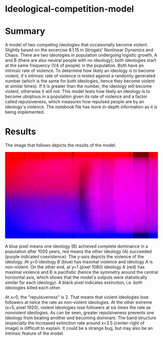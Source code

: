 # Ideological-competition-model

# Summary

A model of two competing ideologies that occaisonally become violent. Slightly based on the excercise 8.1.15 in Strogatz' Nonlinear Dynamics and Chaos. There are two ideologies in population undergoing logistic growth, A and B (there are also neutral people with no ideology); both ideologies start at the same frequency (1/4 of people) in the population. Both have an intrinsic rate of violence. To determine how likely an ideology is to become violent, it's intrinsic rate of violence is tested against a randomly generated number (which is the same for both ideologies, hence they become violent at similar times). If it is greater than the number, the ideology will become violent, otherwise it will not. This model tests how likely an ideology is to become ubiqitous in a population given its rate of violence and a factor called repulsiveness, which measures how repulsed people are by an ideology's violence. The notebook file has more in-depth information as it is being implemented.

# Results


The image that follows depicts the results of the model.


![result image](https://raw.githubusercontent.com/KeirHavel/Ideological-competition-model/master/idea_comp.png)

A blue pixel means one ideology (B) achieved complete dominance in a population after 1000 years, red means the other ideology (A) succeeded (purple indicated coexistence). The y-axis depicts the violence of the ideology. At y=0 ideology B (blue) has maximal violence and ideology A is non-violent. On the other end, at y=1 (pixel 1080) ideology A (red) has maximal violence and B is pacifistic (hence the symmetry around the central horizontal axis, which shows that the model's outputs were statistically similar for each ideology). A black pixel indicates extinction, i.e. both ideologies killed each other.

At x=0, the "repulsiveness" is 2. That means that violent ideologies lose followers at twice the rate as non-violent ideologies. At the other extreme (x=5, pixel 1920), violent ideologies lose followers at six times the rate as nonviolent ideologies. As can be seen, greater repulsiveness prevents one ideology from beating another and becoming dominant. The band structure (especially the increased extinction rate around x=3.5 (center-right of image) is difficult to explain. It could be a strange bug, but may also be an intrinsic feature of the model.
